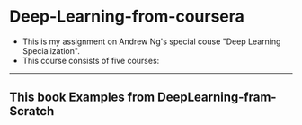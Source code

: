 # Deep-Learning-from-coursera
* This is my assignment on Andrew Ng's special couse "Deep Learning Specialization".
* This course consists of five courses:
*** 

## This book Examples from DeepLearning-fram-Scratch
